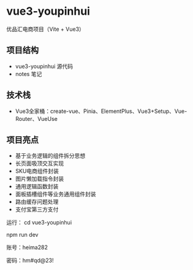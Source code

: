 # vue3-youpinhui
优品汇电商项目（Vite + Vue3）
## 项目结构
+ vue3-youpinhui 源代码
+ notes 笔记

## 技术栈
+ Vue3全家桶：create-vue、Pinia、ElementPlus、Vue3+Setup、Vue-Router、VueUse
## 项目亮点
+ 基于业务逻辑的组件拆分思想
+ 长页面吸顶交互实现
+ SKU电商组件封装
+ 图片懒加载指令封装
+ 通用逻辑函数封装
+ 面板插槽组件等业务通用组件封装
+ 路由缓存问题处理
+ 支付宝第三方支付



运行：
cd vue3-youpinhui

npm run dev

账号：heima282

密码：hm#qd@23!
